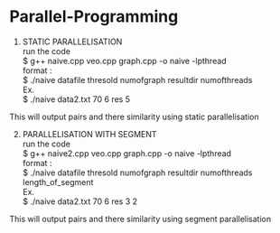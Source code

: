 # Parallel-Programming

1. STATIC PARALLELISATION <br/>
run the code <br/>
$ g++ naive.cpp veo.cpp graph.cpp -o naive -lpthread <br/>
format : <br/>
$ ./naive datafile thresold numofgraph resultdir numofthreads <br/>
Ex.<br/>
$ ./naive data2.txt 70 6 res 5<br/>

This will output pairs and there similarity using static parallelisation<br/>


2. PARALLELISATION WITH SEGMENT <br/>
run the code <br/>
$ g++ naive2.cpp veo.cpp graph.cpp -o naive -lpthread <br/>
format : <br/>
$ ./naive datafile thresold numofgraph resultdir numofthreads length_of_segment<br/>
Ex.<br/>
$ ./naive data2.txt 70 6 res 3 2 <br/>

This will output pairs and there similarity using segment parallelisation <br/>
